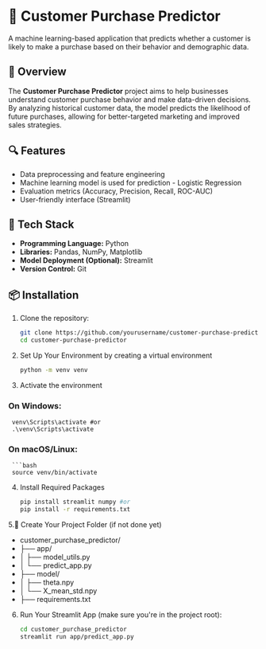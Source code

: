 # 🛒 Customer Purchase Predictor

A machine learning-based application that predicts whether a customer is likely to make a purchase based on their behavior and demographic data.

## 🚀 Overview

The **Customer Purchase Predictor** project aims to help businesses understand customer purchase behavior and make data-driven decisions. By analyzing historical customer data, the model predicts the likelihood of future purchases, allowing for better-targeted marketing and improved sales strategies.

## 🔍 Features

- Data preprocessing and feature engineering
- Machine learning model is used for prediction - Logistic Regression
- Evaluation metrics (Accuracy, Precision, Recall, ROC-AUC)
- User-friendly interface (Streamlit)

## 🧰 Tech Stack

- **Programming Language:** Python
- **Libraries:** Pandas, NumPy, Matplotlib
- **Model Deployment (Optional):** Streamlit 
- **Version Control:** Git

## 📦 Installation

1. Clone the repository:

   ```bash
   git clone https://github.com/yourusername/customer-purchase-predictor.git
   cd customer-purchase-predictor
2. Set Up Your Environment by creating a virtual environment
   ```bash
   python -m venv venv
3. Activate the environment

  ### On Windows:
     venv\Scripts\activate #or
     .\venv\Scripts\activate 
  ### On macOS/Linux:
     ```bash
     source venv/bin/activate

4. Install Required Packages
     ```bash
     pip install streamlit numpy #or
     pip install -r requirements.txt
  
5.📁 Create Your Project Folder (if not done yet)
  -  customer_purchase_predictor/
  -  ├── app/
  -  │   ├── model_utils.py
  -  │   └── predict_app.py
  -  ├── model/
  -  │   ├── theta.npy
  -  │   └── X_mean_std.npy
  -  ├── requirements.txt
6. Run Your Streamlit App (make sure you're in the project root):
     ```bash
     cd customer_purchase_predictor
     streamlit run app/predict_app.py
                                                            
